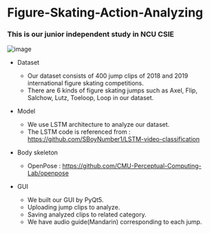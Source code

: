 # Figure-Skating-Action-Analyzing
### This is our junior independent study in NCU CSIE 


![image](https://user-images.githubusercontent.com/38932681/167997038-ed6f6b3c-67bb-498a-a08b-73f4654551e1.png)

* Dataset  
  * Our dataset consists of 400 jump clips of 2018 and 2019 international figure skating competitions.  
  * There are 6 kinds of figure skating jumps such as Axel, Flip, Salchow, Lutz, Toeloop, Loop in our dataset.  

* Model  
  * We use LSTM architecture to analyze our dataset.
  * The LSTM code is referenced from : https://github.com/SBoyNumber1/LSTM-video-classification

* Body skeleton
  * OpenPose : https://github.com/CMU-Perceptual-Computing-Lab/openpose

* GUI 
  * We built our GUI by PyQt5.  
  * Uploading jump clips to analyze. 
  * Saving analyzed clips to related category.
  * We have audio guide(Mandarin) corresponding to each jump.
